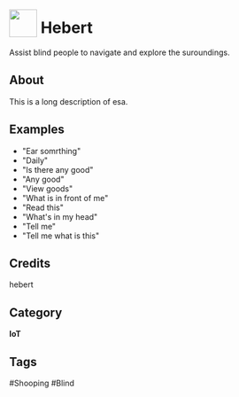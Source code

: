 # <img src="https://raw.githack.com/FortAwesome/Font-Awesome/master/svgs/solid/dove.svg" card_color="#000090" width="50" height="50" style="vertical-align:bottom"/> Hebert
Assist blind people to navigate and explore the suroundings.

## About
This is a long description of esa.

## Examples
* "Ear somrthing"
* "Daily"
* "Is there any good"
* "Any good"
* "View goods"
* "What is in front of me"
* "Read this"
* "What's in my head"
* "Tell me"
* "Tell me what is this"

## Credits
hebert

## Category
**IoT**

## Tags
#Shooping
#Blind

